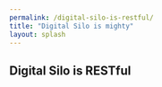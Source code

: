```yaml
---
permalink: /digital-silo-is-restful/
title: "Digital Silo is mighty"
layout: splash
---
```


## Digital Silo is RESTful